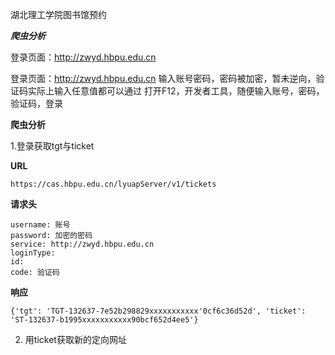 
湖北理工学院图书馆预约


___爬虫分析___

登录页面：http://zwyd.hbpu.edu.cn


登录页面：http://zwyd.hbpu.edu.cn
输入账号密码，密码被加密，暂未逆向，验证码实际上输入任意值都可以通过
打开F12，开发者工具，随便输入账号，密码，验证码，登录

**爬虫分析**

1.登录获取tgt与ticket

**URL**
```
https://cas.hbpu.edu.cn/lyuapServer/v1/tickets
```

**请求头**
```
username: 账号
password: 加密的密码
service: http://zwyd.hbpu.edu.cn
loginType: 
id: 
code: 验证码
```

**响应**
```
{'tgt': 'TGT-132637-7e52b298829xxxxxxxxxxx'0cf6c36d52d', 'ticket': 'ST-132637-b1995xxxxxxxxxxx90bcf652d4ee5'}
```

2. 用ticket获取新的定向网址
